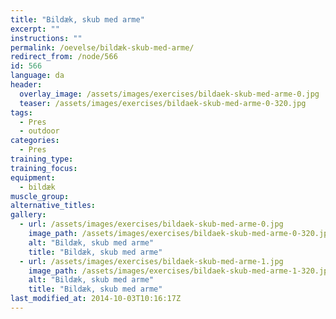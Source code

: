 ```yaml
---
title: "Bildæk, skub med arme"
excerpt: ""
instructions: ""
permalink: /oevelse/bildæk-skub-med-arme/
redirect_from: /node/566
id: 566
language: da
header:
  overlay_image: /assets/images/exercises/bildaek-skub-med-arme-0.jpg
  teaser: /assets/images/exercises/bildaek-skub-med-arme-0-320.jpg
tags:
  - Pres
  - outdoor
categories:
  - Pres
training_type: 
training_focus: 
equipment:
  - bildæk
muscle_group:
alternative_titles:
gallery:
  - url: /assets/images/exercises/bildaek-skub-med-arme-0.jpg
    image_path: /assets/images/exercises/bildaek-skub-med-arme-0-320.jpg
    alt: "Bildæk, skub med arme"
    title: "Bildæk, skub med arme"
  - url: /assets/images/exercises/bildaek-skub-med-arme-1.jpg
    image_path: /assets/images/exercises/bildaek-skub-med-arme-1-320.jpg
    alt: "Bildæk, skub med arme"
    title: "Bildæk, skub med arme"
last_modified_at: 2014-10-03T10:16:17Z
---
```



